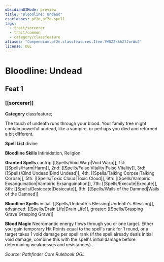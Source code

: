 ```yaml
---
obsidianUIMode: preview
title: "Bloodline: Undead"
cssclasses: pf2e,pf2e-spell
tags:
  - trait/sorcerer
  - trait/common
  - category/classfeature
aliases: "Compendium.pf2e.classfeatures.Item.7WBZ2kkhZ7JorWu2"
license: OGL
---
```

# Bloodline: Undead
## Feat 1
### [[sorcerer]]

**Category** classfeature; 




The touch of undeath runs through your blood. Your family tree might contain powerful undead, like a vampire, or perhaps you died and returned a bit different.

**Spell List** divine

**Bloodline Skills** Intimidation, Religion

**Granted Spells** cantrip [[Spells/Void Warp|Void Warp]], 1st: [[Spells/Harm|Harm]], 2nd: [[Spells/False Vitality|False Vitality]], 3rd: [[Spells/Bind Undead|Bind Undead]], 4th: [[Spells/Talking Corpse|Talking Corpse]], 5th: [[Spells/Toxic Cloud|Toxic Cloud]], 6th: [[Spells/Vampiric Exsanguination|Vampiric Exsanguination]], 7th: [[Spells/Execute|Execute]], 8th: [[Spells/Desiccate|Desiccate]], 9th: [[Spells/Wails of the Damned|Wails of the Damned]]

**Bloodline Spells** initial: [[Spells/Undeath's Blessing|Undeath's Blessing]], advanced: [[Spells/Drain Life|Drain Life]], greater: [[Spells/Grasping Grave|Grasping Grave]]

**Blood Magic** Necromantic energy flows through you or one target. Either you gain temporary Hit Points equal to the spell's rank for 1 round, or a target takes 1 void damage per spell rank (if the spell already deals initial void damage, combine this with the spell's initial damage before determining weaknesses and resistances).

*Source: Pathfinder Core Rulebook*
*OGL*
